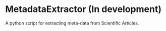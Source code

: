 # MetadataExtractor (In development)

A python script for extracting meta-data from Scientific Articles. 
